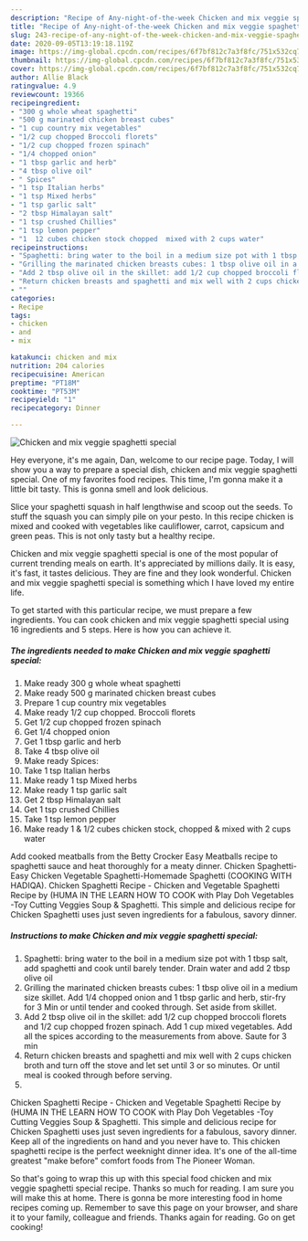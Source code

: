 ```yaml
---
description: "Recipe of Any-night-of-the-week Chicken and mix veggie spaghetti special"
title: "Recipe of Any-night-of-the-week Chicken and mix veggie spaghetti special"
slug: 243-recipe-of-any-night-of-the-week-chicken-and-mix-veggie-spaghetti-special
date: 2020-09-05T13:19:18.119Z
image: https://img-global.cpcdn.com/recipes/6f7bf812c7a3f8fc/751x532cq70/chicken-and-mix-veggie-spaghetti-special-recipe-main-photo.jpg
thumbnail: https://img-global.cpcdn.com/recipes/6f7bf812c7a3f8fc/751x532cq70/chicken-and-mix-veggie-spaghetti-special-recipe-main-photo.jpg
cover: https://img-global.cpcdn.com/recipes/6f7bf812c7a3f8fc/751x532cq70/chicken-and-mix-veggie-spaghetti-special-recipe-main-photo.jpg
author: Allie Black
ratingvalue: 4.9
reviewcount: 19366
recipeingredient:
- "300 g whole wheat spaghetti"
- "500 g marinated chicken breast cubes"
- "1 cup country mix vegetables"
- "1/2 cup chopped Broccoli florets"
- "1/2 cup chopped frozen spinach"
- "1/4 chopped onion"
- "1 tbsp garlic and herb"
- "4 tbsp olive oil"
- " Spices"
- "1 tsp Italian herbs"
- "1 tsp Mixed herbs"
- "1 tsp garlic salt"
- "2 tbsp Himalayan salt"
- "1 tsp crushed Chillies"
- "1 tsp lemon pepper"
- "1  12 cubes chicken stock chopped  mixed with 2 cups water"
recipeinstructions:
- "Spaghetti: bring water to the boil in a medium size pot with 1 tbsp salt, add spaghetti and cook until barely tender. Drain water and add 2 tbsp olive oil"
- "Grilling the marinated chicken breasts cubes: 1 tbsp olive oil in a medium size skillet. Add 1/4 chopped onion and 1 tbsp garlic and herb, stir-fry for 3 Min or until tender and cooked through. Set aside from skillet."
- "Add 2 tbsp olive oil in the skillet: add 1/2 cup chopped broccoli florets and 1/2 cup chopped frozen spinach. Add 1 cup mixed vegetables. Add all the spices according to the measurements from above. Saute for 3 min"
- "Return chicken breasts and spaghetti and mix well with 2 cups chicken broth and turn off the stove and let set until 3 or so minutes. Or until meal is cooked through before serving."
- ""
categories:
- Recipe
tags:
- chicken
- and
- mix

katakunci: chicken and mix 
nutrition: 204 calories
recipecuisine: American
preptime: "PT18M"
cooktime: "PT53M"
recipeyield: "1"
recipecategory: Dinner

---
```



![Chicken and mix veggie spaghetti special](https://img-global.cpcdn.com/recipes/6f7bf812c7a3f8fc/751x532cq70/chicken-and-mix-veggie-spaghetti-special-recipe-main-photo.jpg)

Hey everyone, it's me again, Dan, welcome to our recipe page. Today, I will show you a way to prepare a special dish, chicken and mix veggie spaghetti special. One of my favorites food recipes. This time, I'm gonna make it a little bit tasty. This is gonna smell and look delicious.

Slice your spaghetti squash in half lengthwise and scoop out the seeds. To stuff the squash you can simply pile on your pesto. In this recipe chicken is mixed and cooked with vegetables like cauliflower, carrot, capsicum and green peas. This is not only tasty but a healthy recipe.

Chicken and mix veggie spaghetti special is one of the most popular of current trending meals on earth. It's appreciated by millions daily. It is easy, it's fast, it tastes delicious. They are fine and they look wonderful. Chicken and mix veggie spaghetti special is something which I have loved my entire life.


To get started with this particular recipe, we must prepare a few ingredients. You can cook chicken and mix veggie spaghetti special using 16 ingredients and 5 steps. Here is how you can achieve it.

<!--inarticleads1-->

##### The ingredients needed to make Chicken and mix veggie spaghetti special:

1. Make ready 300 g whole wheat spaghetti
1. Make ready 500 g marinated chicken breast cubes
1. Prepare 1 cup country mix vegetables
1. Make ready 1/2 cup chopped. Broccoli florets
1. Get 1/2 cup chopped frozen spinach
1. Get 1/4 chopped onion
1. Get 1 tbsp garlic and herb
1. Take 4 tbsp olive oil
1. Make ready  Spices:
1. Take 1 tsp Italian herbs
1. Make ready 1 tsp Mixed herbs
1. Make ready 1 tsp garlic salt
1. Get 2 tbsp Himalayan salt
1. Get 1 tsp crushed Chillies
1. Take 1 tsp lemon pepper
1. Make ready 1 &amp; 1/2 cubes chicken stock, chopped &amp; mixed with 2 cups water


Add cooked meatballs from the Betty Crocker Easy Meatballs recipe to spaghetti sauce and heat thoroughly for a meaty dinner. Chicken Spaghetti-Easy Chicken Vegetable Spaghetti-Homemade Spaghetti (COOKING WITH HADIQA). Chicken Spaghetti Recipe - Chicken and Vegetable Spaghetti Recipe by (HUMA IN THE LEARN HOW TO COOK with Play Doh Vegetables -Toy Cutting Veggies Soup &amp; Spaghetti. This simple and delicious recipe for Chicken Spaghetti uses just seven ingredients for a fabulous, savory dinner. 

<!--inarticleads2-->

##### Instructions to make Chicken and mix veggie spaghetti special:

1. Spaghetti: bring water to the boil in a medium size pot with 1 tbsp salt, add spaghetti and cook until barely tender. Drain water and add 2 tbsp olive oil
1. Grilling the marinated chicken breasts cubes: 1 tbsp olive oil in a medium size skillet. Add 1/4 chopped onion and 1 tbsp garlic and herb, stir-fry for 3 Min or until tender and cooked through. Set aside from skillet.
1. Add 2 tbsp olive oil in the skillet: add 1/2 cup chopped broccoli florets and 1/2 cup chopped frozen spinach. Add 1 cup mixed vegetables. Add all the spices according to the measurements from above. Saute for 3 min
1. Return chicken breasts and spaghetti and mix well with 2 cups chicken broth and turn off the stove and let set until 3 or so minutes. Or until meal is cooked through before serving.
1. 


Chicken Spaghetti Recipe - Chicken and Vegetable Spaghetti Recipe by (HUMA IN THE LEARN HOW TO COOK with Play Doh Vegetables -Toy Cutting Veggies Soup &amp; Spaghetti. This simple and delicious recipe for Chicken Spaghetti uses just seven ingredients for a fabulous, savory dinner. Keep all of the ingredients on hand and you never have to. This chicken spaghetti recipe is the perfect weeknight dinner idea. It&#39;s one of the all-time greatest &#34;make before&#34; comfort foods from The Pioneer Woman. 

So that's going to wrap this up with this special food chicken and mix veggie spaghetti special recipe. Thanks so much for reading. I am sure you will make this at home. There is gonna be more interesting food in home recipes coming up. Remember to save this page on your browser, and share it to your family, colleague and friends. Thanks again for reading. Go on get cooking!
